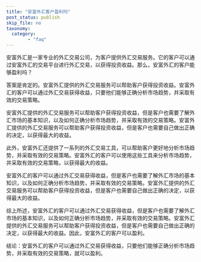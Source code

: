```yaml
---
title: "安富外汇客户盈利吗"
post_status: publish
skip_file: no
taxonomy:
  category:
        - "faq"
---
```


安富外汇是一家专业的外汇交易公司，为客户提供外汇交易服务。它的客户可以通过安富外汇的交易平台进行外汇交易，以获得投资收益。那么，安富外汇的客户能够盈利吗？

答案是肯定的。安富外汇提供的外汇交易服务可以帮助客户获得投资收益。安富外汇的客户可以通过外汇交易获得收益，只要他们能够正确分析市场趋势，并采取有效的交易策略。

安富外汇提供的外汇交易服务可以帮助客户获得投资收益，但是客户也需要了解外汇市场的基本知识，以及如何正确分析市场趋势，并采取有效的交易策略。安富外汇提供的外汇交易服务可以帮助客户获得投资收益，但是客户也需要自己做出正确的决定，以获得最大的收益。

此外，安富外汇还提供了一系列的外汇交易工具，可以帮助客户更好地分析市场趋势，并采取有效的交易策略。安富外汇的客户可以使用这些工具来分析市场趋势，并采取有效的交易策略，以获得最大的收益。

安富外汇的客户可以通过外汇交易获得收益，但是客户也需要了解外汇市场的基本知识，以及如何正确分析市场趋势，并采取有效的交易策略。安富外汇提供的外汇交易服务可以帮助客户获得投资收益，但是客户也需要自己做出正确的决定，以获得最大的收益。

综上所述，安富外汇的客户可以通过外汇交易获得收益，但是客户也需要了解外汇市场的基本知识，以及如何正确分析市场趋势，并采取有效的交易策略。安富外汇提供的外汇交易服务可以帮助客户获得投资收益，但是客户也需要自己做出正确的决定，以获得最大的收益。因此，安富外汇的客户可以盈利。

结论：安富外汇的客户可以通过外汇交易获得收益，只要他们能够正确分析市场趋势，并采取有效的交易策略，就可以盈利。
